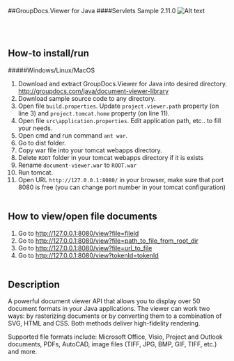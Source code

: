 ##GroupDocs.Viewer for Java
####Servlets Sample 2.11.0
![Alt text](https://media.licdn.com/media/p/7/005/059/258/39b2da3.png "GroupDocs")

<br/><br/>

How-to install/run
------

#####Windows/Linux/MacOS
1. Download and extract GroupDocs.Viewer for Java into desired directory. http://groupdocs.com/java/document-viewer-library
2. Download sample source code to any directory.
3. Open file `build.properties`. Update `project.viewer.path` property (on line 3) and `project.tomcat.home` property (on line 11).
4. Open file `src\application.properties`. Edit application path, etc.. to fill your needs.
5. Open cmd and run command `ant war`.
6. Go to dist folder.
7. Copy war file into your tomcat webapps directory.
8. Delete `ROOT` folder in your tomcat webapps directory if it is exists
9. Rename `document-viewer.war` to `ROOT.war`
8. Run tomcat.
9. Open URL `http://127.0.0.1:8080/` in your browser, make sure that port 8080 is free (you can change port number in your tomcat configuration)
<br/><br/>


How to view/open file documents
---------------
1. Go to http://127.0.0.1:8080/view?file=fileId
2. Go to http://127.0.0.1:8080/view?file=path_to_file_from_root_dir
3. Go to http://127.0.0.1:8080/view?file=url_to_file
4. Go to http://127.0.0.1:8080/view?tokenId=tokenId
<br/><br/>


Description
---------------
A powerful document viewer API that allows you to display over 50 document formats in your Java applications. The viewer can work two ways: by rasterizing documents or by converting them to a combination of SVG, HTML and CSS. Both methods deliver high-fidelity rendering.

Supported file formats include: Microsoft Office, Visio, Project and Outlook documents, PDFs, AutoCAD, image files (TIFF, JPG, BMP, GIF, TIFF, etc.) and more.
